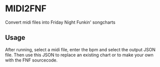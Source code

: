 # MIDI2FNF
Convert midi files into Friday Night Funkin' songcharts

## Usage

After running, select a midi file, enter the bpm and select the output JSON file. Then use this JSON to replace an existing chart or to make your own with the FNF sourcecode.



